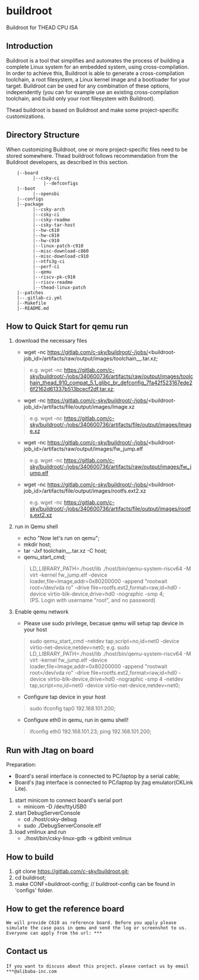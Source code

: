 # buildroot
Buildroot for THEAD CPU ISA

## Introduction
Buildroot is a tool that simplifies and automates the process of building a complete Linux system for an embedded system, using cross-compilation.
In order to achieve this, Buildroot is able to generate a cross-compilation toolchain, a root filesystem, a Linux kernel image and a bootloader for your target. Buildroot can be used for any combination of these options, independently (you can for example use an existing cross-compilation toolchain, and build only your root filesystem with Buildroot).

Thead buildroot is based on Buildroot and make some project-specific customizations.

## Directory Structure
When customizing Buildroot, one or more project-specific files need to be stored somewhere. Thead buildroot follows recommendation from the Buildroot developers, as described in this section.
        
        |--board
              |--csky-ci
                  |--defconfigs
        |--boot
              |--opensbi
        |--configs
        |--package
              |--csky-arch
              |--csky-ci
              |--csky-readme
              |--csky-tar-host
              |--hw-c610
              |--hw-c810
              |--hw-c910
              |--linux-patch-c910
              |--misc-download-c860
              |--misc-download-c910
              |--ntfs3g-ci
              |--perf-ci
              |--qemu
              |--riscv-pk-c910
              |--riscv-readme
              |--thead-linux-patch
        |--patches            
        |--.gitlab-ci.yml     
        |--Makefile          
        |--README.md
 
 
 

## How to Quick Start for qemu run
  1. download the necessary files
      * wget -nc https://gitlab.com/c-sky/buildroot/-/jobs/<buildroot-job_id>/artifacts/raw/output/images/toolchain_<buildroot-config>_<buildroot-version>.tar.xz;
      > e.g. wget -nc https://gitlab.com/c-sky/buildroot/-/jobs/340600736/artifacts/raw/output/images/toolchain_thead_910_compat_5.1_glibc_br_defconfig_7fa42f523167ede26f2162d61337b513bcecf2df.tar.xz;
  
      * wget -nc https://gitlab.com/c-sky/buildroot/-/jobs/<buildroot-job_id>/artifacts/file/output/images/Image.xz
      > e.g. 
      wget -nc  https://gitlab.com/c-sky/buildroot/-/jobs/340600736/artifacts/file/output/images/Image.xz
      
      * wget -nc https://gitlab.com/c-sky/buildroot/-/jobs/<buildroot-job_id>/artifacts/raw/output/images/fw_jump.elf
      > e.g. 
      wget -nc  https://gitlab.com/c-sky/buildroot/-/jobs/340600736/artifacts/raw/output/images/fw_jump.elf
      
      * wget -nc https://gitlab.com/c-sky/buildroot/-/jobs/<buildroot-job_id>/artifacts/file/output/images/rootfs.ext2.xz
      > e.g. 
      wget -nc https://gitlab.com/c-sky/buildroot/-/jobs/340600736/artifacts/file/output/images/rootfs.ext2.xz
  
  2. run in Qemu shell
      * echo "Now let's run on qemu";
      * mkdir host;
      * tar -Jxf toolchain_<buildroot-config>_<buildroot-version>.tar.xz -C host;
      * qemu_start_cmd;
      > LD_LIBRARY_PATH=./host/lib ./host/bin/qemu-system-riscv64 -M virt -kernel fw_jump.elf -device loader,file=Image,addr=0x80200000 -append "rootwait root=/dev/vda ro" -drive file=rootfs.ext2,format=raw,id=hd0 -device virtio-blk-device,drive=hd0 -nographic -smp 4;  
      > (PS. Login with username "root", and no password)

  3. Enable qemu network    
     * Please use sudo privilege, becasue qemu will setup tap device in your host
     > sudo qemu_start_cmd -netdev tap,script=no,id=net0 -device virtio-net-device,netdev=net0;
     e.g. 
     sudo LD_LIBRARY_PATH=./host/lib ./host/bin/qemu-system-riscv64 -M virt -kernel fw_jump.elf -device loader,file=Image,addr=0x80200000 -append "rootwait root=/dev/vda ro" -drive file=rootfs.ext2,format=raw,id=hd0 -device virtio-blk-device,drive=hd0 -nographic -smp 4 -netdev tap,script=no,id=net0 -device virtio-net-device,netdev=net0;

     * Configure tap device in your host
     > sudo ifconfig tap0 192.168.101.200;

     * Configure eth0 in qemu, run in qemu shell!
     > ifconfig eth0 192.168.101.23;
     > ping 192.168.101.200;


## Run with Jtag on board
   Preparation: 
   * Board's serail interface is connected to PC/laptop by a serial cable;
   * Board's jtag interface is connected to PC/laptop by jtag emulator(CKLink Lite).
           
   1. start minicom to connect board's serial port
      - minicom -D /dev/ttyUSB0
   2. start DebugServerConsole
      - cd ./host/csky-debug
      - sudo ./DebugServerConsole.elf
   3. load vmlinux and run
      - ./host/bin/csky-linux-gdb -x gdbinit vmlinux


## How to build
   1. git clone https://gitlab.com/c-sky/buildroot.git; 
   2. cd buildroot;
   3. make CONF=buildroot-config;  // buildroot-config can be found in 'configs' folder.

## How to get the reference board
    We will provide C610 as reference board. Before you apply please simulate the case pass in qemu and send the log or screenshot to us.
    Everyone can apply from the url: ***

## Contact us
    If you want to discuss about this project，please contact us by email ***@alibaba-inc.com

